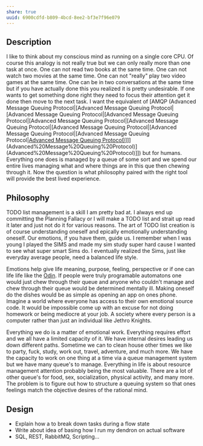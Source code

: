 ```yaml
---
share: true
uuid: 6900cdfd-b809-4bcd-8ee2-bf3e7f96e079
---
```

Description
-----------

I like to think about my conscious mind as running on a single core CPU. Of course this analogy is not really true but we can only really more than one task at once. One can not read two books at the same time. One can not watch two movies at the same time. One can not "really" play two video games at the same time. One can be in two conversations at the same time but if you have actually done this you realized it is pretty undesirable. If one wants to get something done right they need to focus their attention get it done then move to the next task. I want the equivalent of [AMQP (Advanced Message Queuing Protocol|[Advanced Message Queuing Protocol|[Advanced Message Queuing Protocol|[Advanced Message Queuing Protocol|[Advanced Message Queuing Protocol|[Advanced Message Queuing Protocol|[Advanced Message Queuing Protocol|[Advanced Message Queuing Protocol|[Advanced Message Queuing Protocol|[Advanced Message Queuing Protocol)](/undefined)]]](Advanced%20Message%20Queuing%20Protocol)](Advanced%20Message%20Queuing%20Protocol)]]) but for humans. Everything one does is managed by a queue of some sort and we spend our entire lives managing what and where things are in this que then chewing through it. Now the question is what philosophy paired with the right tool will provide the best lived experience.

Philosophy
----------

TODO list management is a skill I am pretty bad at. I always end up committing the Planning Fallacy or I will make a TODO list and strait up read it later and just not do it for various reasons. The art of TODO list creation is of course understanding oneself and epically emotionally understanding oneself. Our emotions, if you have them, guide us. I remember when I was young I played the SIMS and made my sim study super hard cause I wanted to see what super smart Sims do. I eventually realized the Sims, just like everyday average people, need a balanced life style.

Emotions help give life meaning, purpose, feeling, perspective or if one can life life like the [Odin](https://oldmanswar.fandom.com/wiki/Obin). If people were truly programable automatons one would just chew through their queue and anyone who couldn't manage and chew through their queue would be determined mentally ill. Making oneself do the dishes would be as simple as opening an app on ones phone. Imagine a world where everyone has access to their own emotional source code. It would be impossible come up with an excuse for not doing homework or being mediocre at your job. A society where every person is a computer rather than just an individual like Jethro Knights.

Everything we do is a matter of emotional work. Everything requires effort and we all have a limited capacity of it. We have internal desires leading us down different paths. Sometime we can to clean house other times we like to party, fuck, study, work out, travel, adventure, and much more. We have the capacity to work on one thing at a time via a queue management system but we have many queue's to manage. Everything in life is about resource management attention probably being the most valuable. There are a lot of other queue's for food, sex, socialization, physical activity, and many more. The problem is to figure out how to structure a queuing system so that ones feelings match the objective desires of the rational mind.

Design
------

*   Explain how a to break down tasks during a flow state
*   Write about idea of basing how I run my dendron on actual software
*   SQL, REST, RabbitMQ, Scripting...
